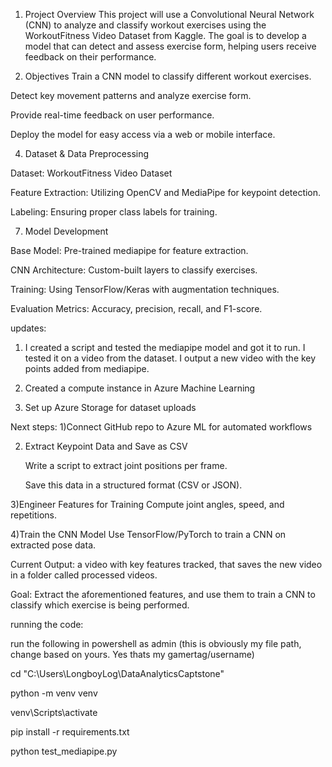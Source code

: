 1. Project Overview
This project will use a Convolutional Neural Network (CNN) to analyze and classify workout exercises using the WorkoutFitness Video Dataset from Kaggle. The goal is to develop a model that can detect and assess exercise form, helping users receive feedback on their performance.

2. Objectives
Train a CNN model to classify different workout exercises.

Detect key movement patterns and analyze exercise form.

Provide real-time feedback on user performance.

Deploy the model for easy access via a web or mobile interface.


4. Dataset & Data Preprocessing

Dataset: WorkoutFitness Video Dataset

Feature Extraction: Utilizing OpenCV and MediaPipe for keypoint detection.

Labeling: Ensuring proper class labels for training.


7. Model Development
   
Base Model: Pre-trained mediapipe for feature extraction.

CNN Architecture: Custom-built layers to classify exercises.

Training: Using TensorFlow/Keras with augmentation techniques.

Evaluation Metrics: Accuracy, precision, recall, and F1-score.



updates:

1) I created a script and tested the mediapipe model and got it to run. I tested it on a video from the dataset. I output a new video with the key points added from mediapipe. 
   
2) Created a compute instance in Azure Machine Learning
   
3) Set up Azure Storage for dataset uploads

  
Next steps: 
1)Connect GitHub repo to Azure ML for automated workflows

2) Extract Keypoint Data and Save as CSV

   Write a script to extract joint positions per frame.
   
   Save this data in a structured format (CSV or JSON).

3)Engineer Features for Training
   Compute joint angles, speed, and repetitions.

4)Train the CNN Model
   Use TensorFlow/PyTorch to train a CNN on extracted pose data.

Current Output: a video with key features tracked, that saves the new video in a folder called processed videos. 

Goal: Extract the aforementioned features, and use them to train a CNN to classify which exercise is being performed.


running the code: 

run the following in powershell as admin (this is obviously my file path, change based on yours. Yes thats my gamertag/username)

cd "C:\Users\LongboyLog\DataAnalyticsCaptstone"

python -m venv venv

venv\Scripts\activate

pip install -r requirements.txt

python test_mediapipe.py


